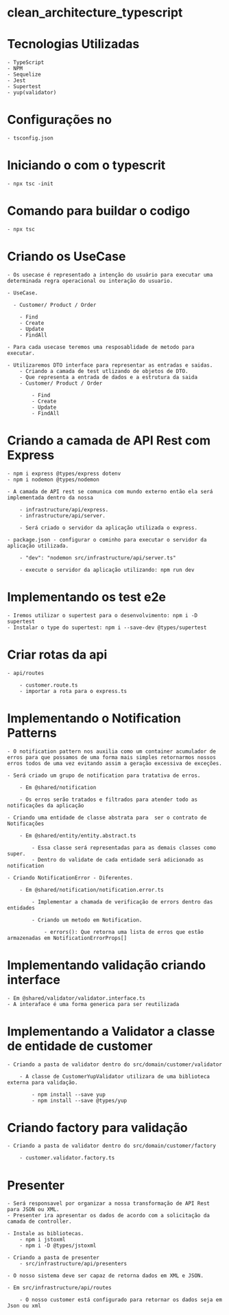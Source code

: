 # clean_architecture_typescript

# Tecnologias Utilizadas

    - TypeScript
    - NPM
    - Sequelize
    - Jest
    - Supertest
    - yup(validator)

# Configurações no

    - tsconfig.json

# Iniciando o com o typescrit

    - npx tsc -init

# Comando para buildar o codigo

    - npx tsc

# Criando os UseCase

    - Os usecase é representado a intenção do usuário para executar uma determinada regra operacional ou interação do usuario.

    - UseCase.

      - Customer/ Product / Order

        - Find
        - Create
        - Update
        - FindAll

    - Para cada usecase teremos uma resposablidade de metodo para executar.

    - Utilizaremos DTO interface para representar as entradas e saidas.
        - Criando a camada de test utlizando de objetos de DTO.
        - Que representa a entrada de dados e a estrutura da saida
        - Customer/ Product / Order

            - Find
            - Create
            - Update
            - FindAll

# Criando a camada de API Rest com Express

    - npm i express @types/express dotenv
    - npm i nodemon @types/nodemon

    - A camada de API rest se comunica com mundo externo então ela será implementada dentro da nossa

        - infrastructure/api/express.
        - infrastructure/api/server.

        - Será criado o servidor da aplicação utilizada o express.

    - package.json - configurar o cominho para executar o servidor da aplicação utilizada.

        - "dev": "nodemon src/infrastructure/api/server.ts"

        - execute o servidor da aplicação utilizando: npm run dev

# Implementando os test e2e

    - Iremos utilizar o supertest para o desenvolvimento: npm i -D supertest
    - Instalar o type do supertest: npm i --save-dev @types/supertest

# Criar rotas da api

    - api/routes

        - customer.route.ts
        - importar a rota para o express.ts

# Implementando o Notification Patterns

    - O notification pattern nos auxilia como um container acumulador de erros para que possamos de uma forma mais simples retornarmos nossos erros todos de uma vez evitando assim a geração excessiva de exceções.

    - Será criado um grupo de notification para tratativa de erros.

        - Em @shared/notification

        - Os erros serão tratados e filtrados para atender todo as notificações da aplicação

    - Criando uma entidade de classe abstrata para  ser o contrato de Notificações

        - Em @shared/entity/entity.abstract.ts

            - Essa classe será representadas para as demais classes como super.
            - Dentro do validate de cada entidade será adicionado as notification

    - Criando NotificationError - Diferentes.

        - Em @shared/notification/notification.error.ts

            - Implementar a chamada de verificação de errors dentro das entidades

            - Criando um metodo em Notification.

                - errors(): Que retorna uma lista de erros que estão armazenadas em NotificationErrorProps[]

# Implementando validação criando interface

    - Em @shared/validator/validator.interface.ts
    - A interaface é uma forma generica para ser reutilizada

# Implementando a Validator a classe de entidade de customer

    - Criando a pasta de validator dentro do src/domain/customer/validator

        - A classe de CustomerYupValidator utilizara de uma biblioteca externa para validação.

            - npm install --save yup
            - npm install --save @types/yup

# Criando factory para validação

    - Criando a pasta de validator dentro do src/domain/customer/factory

        - customer.validator.factory.ts

# Presenter

    - Será responsavel por organizar a nossa transformação de API Rest para JSON ou XML.
    - Presenter ira apresentar os dados de acordo com a solicitação da camada de controller.

    - Instale as bibliotecas.
        - npm i jstoxml
        - npm i -D @types/jstoxml

    - Criando a pasta de presenter
        - src/infrastructure/api/presenters

    - O nosso sistema deve ser capaz de retorna dados em XML e JSON.

    - Em src/infrastructure/api/routes

        - O nosso customer está configurado para retornar os dados seja em Json ou xml
